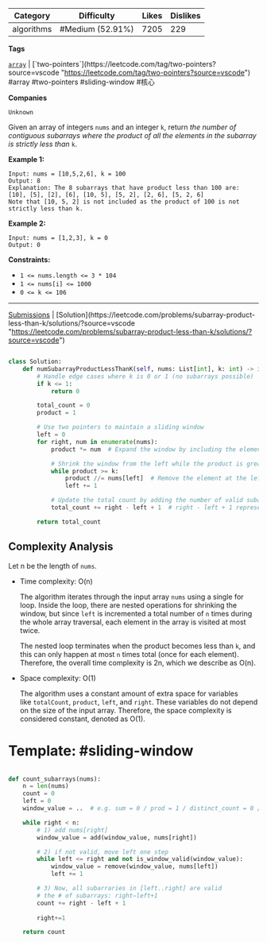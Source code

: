 
| Category   | Difficulty       | Likes | Dislikes |
| ---------- | ---------------- | ----- | -------- |
| algorithms | #Medium (52.91%) | 7205  | 229      |

**Tags**

[`array`](https://leetcode.com/tag/array?source=vscode "https://leetcode.com/tag/array?source=vscode") | [`two-pointers`](https://leetcode.com/tag/two-pointers?source=vscode "https://leetcode.com/tag/two-pointers?source=vscode") #array #two-pointers #sliding-window #核心

**Companies**

`Unknown`

Given an array of integers `nums` and an integer `k`, return _the number of contiguous subarrays where the product of all the elements in the subarray is strictly less than_ `k`.

**Example 1:**

```
Input: nums = [10,5,2,6], k = 100
Output: 8
Explanation: The 8 subarrays that have product less than 100 are:
[10], [5], [2], [6], [10, 5], [5, 2], [2, 6], [5, 2, 6]
Note that [10, 5, 2] is not included as the product of 100 is not strictly less than k.
```

**Example 2:**

```
Input: nums = [1,2,3], k = 0
Output: 0
```

**Constraints:**

- `1 <= nums.length <= 3 * 104`
- `1 <= nums[i] <= 1000`
- `0 <= k <= 106`

---

[Submissions](https://leetcode.com/problems/subarray-product-less-than-k/submissions/?source=vscode "https://leetcode.com/problems/subarray-product-less-than-k/submissions/?source=vscode") | [Solution](https://leetcode.com/problems/subarray-product-less-than-k/solutions/?source=vscode "https://leetcode.com/problems/subarray-product-less-than-k/solutions/?source=vscode")


```python

class Solution:
    def numSubarrayProductLessThanK(self, nums: List[int], k: int) -> int:
        # Handle edge cases where k is 0 or 1 (no subarrays possible)
        if k <= 1:
            return 0

        total_count = 0
        product = 1

        # Use two pointers to maintain a sliding window
        left = 0
        for right, num in enumerate(nums):
            product *= num  # Expand the window by including the element at the right pointer

            # Shrink the window from the left while the product is greater than or equal to k
            while product >= k:
                product //= nums[left]  # Remove the element at the left pointer from the product
                left += 1

            # Update the total count by adding the number of valid subarrays with the current window size
            total_count += right - left + 1  # right - left + 1 represents the current window size

        return total_count
```


## Complexity Analysis

Let n be the length of `nums`.

- Time complexity: O(n)
    
    The algorithm iterates through the input array `nums` using a single for loop. Inside the loop, there are nested operations for shrinking the window, but since `left` is incremented a total number of `n` times during the whole array traversal, each element in the array is visited at most twice.
    
    The nested loop terminates when the product becomes less than `k`, and this can only happen at most `n` times total (once for each element). Therefore, the overall time complexity is 2n, which we describe as O(n).
    
- Space complexity: O(1)
    
    The algorithm uses a constant amount of extra space for variables like `totalCount`, `product`, `left`, and `right`. These variables do not depend on the size of the input array. Therefore, the space complexity is considered constant, denoted as O(1).


# Template: #sliding-window
```python

def count_subarrays(nums):
    n = len(nums)
    count = 0
    left = 0
    window_value = ..  # e.g. sum = 0 / prod = 1 / distinct_count = 0 / …

    while right < n:
        # 1) add nums[right] 
        window_value = add(window_value, nums[right])

        # 2) if not valid, move left one step
        while left <= right and not is_window_valid(window_value):
            window_value = remove(window_value, nums[left])
            left += 1

        # 3) Now, all subarraries in [left..right] are valid
        # the # of subarrays: right−left+1
        count += right - left + 1
        
        right+=1

    return count
```

